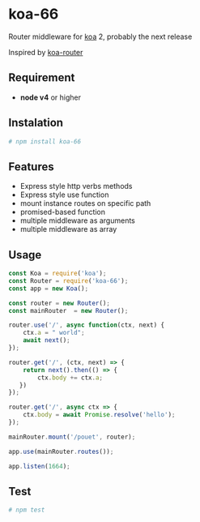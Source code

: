 # koa-66

Router middleware for [koa](https://github.com/koajs/koa/tree/async-function) 2, probably the next release

Inspired by [koa-router](https://github.com/alexmingoia/koa-router)

## Requirement

- __node v4__ or higher

## Instalation

```bash
# npm install koa-66
```
## Features

- Express style http verbs methods
- Express style use function
- mount instance routes on specific path
- promised-based function
- multiple middleware as arguments
- multiple middleware as array

## Usage

```js
const Koa = require('koa');
const Router = require('koa-66');
const app = new Koa();

const router = new Router();
const mainRouter  = new Router();

router.use('/', async function(ctx, next) {
    ctx.a = " world";
    await next();
});

router.get('/', (ctx, next) => {
    return next().then(() => {
        ctx.body += ctx.a;
   })
});

router.get('/', async ctx => {
    ctx.body = await Promise.resolve('hello');
});

mainRouter.mount('/pouet', router);

app.use(mainRouter.routes());

app.listen(1664);
```

## Test
```bash
# npm test

```
